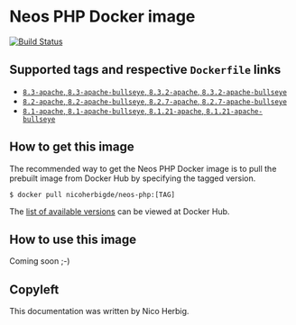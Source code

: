 # Neos PHP Docker image

[![Build Status](https://github.com/nicoherbigio/docker-neos-php/actions/workflows/build-docker-images.yml/badge.svg)](https://github.com/nicoherbigio/docker-neos-php/actions/workflows/build-docker-images.yml)

## Supported tags and respective `Dockerfile` links

 * [`8.3-apache`, `8.3-apache-bullseye`, `8.3.2-apache`, `8.3.2-apache-bullseye`](https://github.com/nicoherbigio/docker-neos-php/blob/main/8.3/debian/apache/default/Dockerfile)
 * [`8.2-apache`, `8.2-apache-bullseye`, `8.2.7-apache`, `8.2.7-apache-bullseye`](https://github.com/nicoherbigio/docker-neos-php/blob/main/8.2/debian/apache/default/Dockerfile)
 * [`8.1-apache`, `8.1-apache-bullseye`, `8.1.21-apache`, `8.1.21-apache-bullseye`](https://github.com/nicoherbigio/docker-neos-php/blob/main/8.1/debian/apache/default/Dockerfile)

## How to get this image

The recommended way to get the Neos PHP Docker image is to pull the prebuilt image from Docker Hub by specifying the tagged version.

```console
$ docker pull nicoherbigde/neos-php:[TAG]
```

The [list of available versions](https://hub.docker.com/r/nicoherbigde/neos-php/tags) can be viewed at Docker Hub.

## How to use this image

Coming soon ;-)

## Copyleft

This documentation was written by Nico Herbig.

